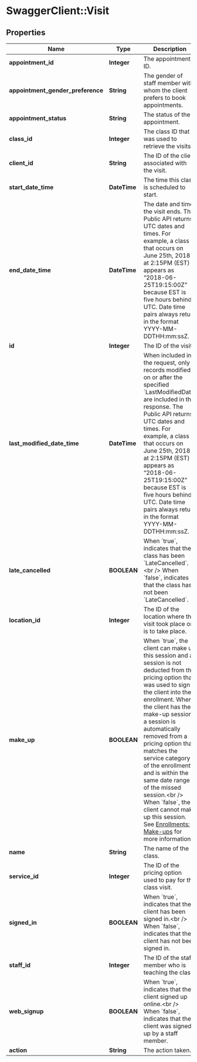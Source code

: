 # SwaggerClient::Visit

## Properties
Name | Type | Description | Notes
------------ | ------------- | ------------- | -------------
**appointment_id** | **Integer** | The appointment’s ID. | [optional] 
**appointment_gender_preference** | **String** | The gender of staff member with whom the client prefers to book appointments. | [optional] 
**appointment_status** | **String** | The status of the appointment. | [optional] 
**class_id** | **Integer** | The class ID that was used to retrieve the visits. | [optional] 
**client_id** | **String** | The ID of the client associated with the visit. | [optional] 
**start_date_time** | **DateTime** | The time this class is scheduled to start. | [optional] 
**end_date_time** | **DateTime** | The date and time the visit ends. The Public API returns UTC dates and times. For example, a class that occurs on June 25th, 2018 at 2:15PM (EST) appears as “2018-06-25T19:15:00Z” because EST is five hours behind UTC. Date time pairs always return in the format YYYY-MM-DDTHH:mm:ssZ. | [optional] 
**id** | **Integer** | The ID of the visit. | [optional] 
**last_modified_date_time** | **DateTime** | When included in the request, only records modified on or after the specified &#x60;LastModifiedDate&#x60; are included in the response. The Public API returns UTC dates and times. For example, a class that occurs on June 25th, 2018 at 2:15PM (EST) appears as “2018-06-25T19:15:00Z” because EST is five hours behind UTC. Date time pairs always return in the format YYYY-MM-DDTHH:mm:ssZ. | [optional] 
**late_cancelled** | **BOOLEAN** | When &#x60;true&#x60;, indicates that the class has been &#x60;LateCancelled&#x60;.&lt;br /&gt;  When &#x60;false&#x60;, indicates that the class has not been &#x60;LateCancelled&#x60;. | [optional] 
**location_id** | **Integer** | The ID of the location where the visit took place or is to take place. | [optional] 
**make_up** | **BOOLEAN** | When &#x60;true&#x60;, the client can make up this session and a session is not deducted from the pricing option that was used to sign the client into the enrollment. When the client has the make-up session, a session is automatically removed from a pricing option that matches the service category of the enrollment and is within the same date range of the missed session.&lt;br /&gt;  When &#x60;false&#x60;, the client cannot make up this session. See [Enrollments: Make-ups](https://support.mindbodyonline.com/s/article/203259433-Enrollments-Make-ups?language&#x3D;en_US) for more information. | [optional] 
**name** | **String** | The name of the class. | [optional] 
**service_id** | **Integer** | The ID of the pricing option used to pay for the class visit. | [optional] 
**signed_in** | **BOOLEAN** | When &#x60;true&#x60;, indicates that the client has been signed in.&lt;br /&gt;  When &#x60;false&#x60;, indicates that the client has not been signed in. | [optional] 
**staff_id** | **Integer** | The ID of the staff member who is teaching the class. | [optional] 
**web_signup** | **BOOLEAN** | When &#x60;true&#x60;, indicates that the client signed up online.&lt;br /&gt;  When &#x60;false&#x60;, indicates that the client was signed up by a staff member. | [optional] 
**action** | **String** | The action taken. | [optional] 


